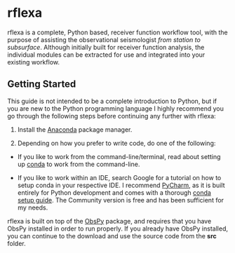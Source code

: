 # rflexa

rflexa is a complete, Python based, receiver function workflow tool,
with the purpose of assisting the observational seismologist *from
station to subsurface*. Although initially built for receiver function
analysis, the individual modules can be extracted for use and
integrated into your existing workflow.

## Getting Started
This guide is not intended to be a complete introduction to Python,
but if you are new to the Python programming language I highly
recommend you go through the following steps before continuing any
further with rflexa:

1. Install the [Anaconda](https://www.anaconda.com/distribution/) package manager.  

2. Depending on how you prefer to write code, do one of the following:  

* If you like to work from the command-line/terminal, read about setting
up
[conda](https://docs.conda.io/projects/conda/en/latest/user-guide/getting-started.html)
to work from the command-line.

* If you like to work within an IDE, search Google for a tutorial on how
to setup conda in your respective IDE. I recommend
[PyCharm](https://www.jetbrains.com/pycharm/download/#section=mac), as
it is built entirely for Python development and comes with a thorough
[conda setup
guide](https://www.jetbrains.com/help/pycharm/conda-support-creating-conda-virtual-environment.html). The
Community version is free and has been sufficient for my needs.

rflexa is built on top of the
[ObsPy](https://github.com/obspy/obspy/wiki/Installation-via-Anaconda)
package, and requires that you have ObsPy installed in order to run
properly. If you already have ObsPy installed, you can continue to the
download and use the source code from the **src** folder.

